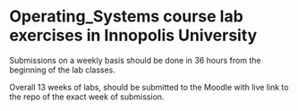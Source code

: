 # Operating_Systems course lab exercises in Innopolis University

Submissions on a weekly basis should be done in 36 hours from the beginning of the lab classes.


Overall 13 weeks of labs, should be submitted to the Moodle with live link to the repo of the exact week of submission.
